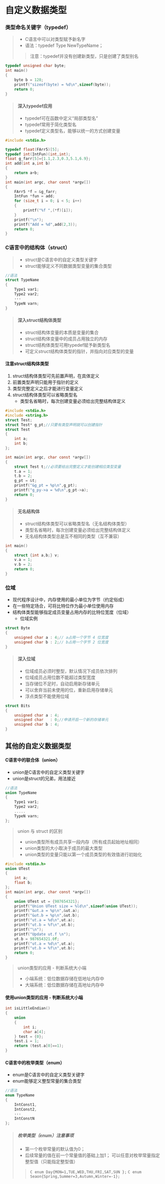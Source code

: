 <!--
 * @Author: your name
 * @Date: 2021-09-16 14:32:49
 * @LastEditTime: 2021-09-17 09:31:11
 * @LastEditors: Please set LastEditors
 * @Description: In User Settings Edit
 * @FilePath: /WorkSpace/C/C基础/自定义数据类型.md
-->

# 自定义数据类型

### 类型命名关键字（typedef）
>
> - C语言中可以对类型赋予新名字
> - 语法：typedef Type NewTypeName；
>
>> 注意：typedef并没有创建新类型，只是创建了类型别名

```C
typedef unsigned char byte;
int main()
{
    byte b = 128;
    printf("sizeof(byte) = %d\n",sizeof(byte));
    return 0;
}
```

> #### 深入typedef应用
>
> - typedef可在函数中定义“局部类型名”
> - typedef常用于简化类型名
> - typedef定义类型名，能够以统一的方式创建变量

```C
#include <stdio.h>

typedef float(FArr5)[5];
typedef int(IntFun)(int,int);
float g_farr[5]={1.1,2.3,0.3,5.1,6.9};
int add(int a,int b)
{
    return a+b;
}
int main(int argc, char const *argv[])
{
    FArr5 *f = &g_farr;
    IntFun *fun = add;
    for (size_t i = 0; i < 5; i++)
    {
        printf("%f ",(*f)[i]);
    }
    printf("\n");
    printf("Add = %d",add(2,3));
    return 0;
}

```

### C语言中的结构体（struct）

> - struct是C语言中的自定义类型关键字
> - struct能够定义不同数据类型变量的集合类型

```C
//语法
struct TypeName
{
    Type1 var1;
    Type2 var2;
    ···
    TypeN varn;
}
```

> #### 深入struct结构体类型
>
> - struct结构体变量的本质是变量的集合
> - struct结构体变量中的成员占用独立的内存
> - struct结构体类型可用typedef赋予新类型名
> - 可定义struct结构体类型的指针，并指向对应类型的变量

#### 注意struct结构体类型

1. struct结构体类型可先前置声明，在具体定义
2. 前置类型声明只能用于指针的定义
3. 类型完整定义之后才能进行变量定义
4. struct结构体类型可以省略类型名
    - 类型名省略时，每次创建变量必须给出完整结构体定义

```C
#include <stdio.h>
#include <string.h>
struct Test;
struct Test* g_pt;//只要有类型声明就可以创建指针
struct Test 
{
    int a;
    int b;
};

int main(int argc, char const *argv[])
{
    struct Test t;//必须要给出完整定义才能创建相应类型变量
    t.a = 1;
    t.b = 2;
    g_pt = &t;
    printf("&g_pt = %p\n",g_pt);
    printf("g_py->a = %d\n",g_pt->a);
    return 0;
}

```

> #### 无名结构体
>
> - struct结构体类型可以省略类型名（无名结构体类型）
> - 类型名省略时，每次创建变量必须给出完整结构体定义
> - 无名结构体类型总是互不相同的类型（互不兼容）

```C
int main()
{
    struct {int a,b;} v;
    v.a = 1;
    v.b = 2;
    return 0;
}
```

### 位域

- 现代程序设计中，内存使用的最小单位为字节（约定俗成）
- 在一些特定场合，可将比特位作为最小单位使用内存
- 结构体类型能够指定成员变量占用内存的比特位宽度（位域）
  - 位域实例

```C
struct Byte
{
    unsigned char a : 4;// a占用一个字节 4 位宽度
    unsigned char b : 2;// b占用一个字节 2 位宽度
}
```

> #### 深入位域
>
> - 位域成员必须时整型，默认情况下成员依次排列
> - 位域成员占用位数不能超过类型宽度
> - 当存储位不足时，自动启用新存储单元
> - 可以舍弃当前未使用的位，重新启用存储单元
> - 浮点类型不能使用位域

```C
struct Bits
{
    unsigned char a : 4;
    unsigned char   : 0;//申请开启一个新的存储单元
    unsigned char b : 4;
}
```

## 其他的自定义数据类型

#### C语言中的联合体（union）

- union是C语言中的自定义类型关键字
- union是struct的兄弟，用法接近

```C
//语法
union TypeName
{
    Type1 var1;
    Type2 var2;
    .....
    TypeN varn;
};
```

> union 与 struct 的区别
>
> - union类型所有成员共享一段内存（所有成员起始地址相同）
> - union类型的大小取决于成员的最大类型
> - union类型的变量只能以第一个成员类型的有效值进行初始化

```C
#include <stdio.h>
union UTest
{
    int a;
    float b;
};
int main(int argc, char const *argv[])
{
    union UTest ut = {987654321};
    printf("Union UTest size = %ld\n",sizeof(union UTest));
    printf("&ut.a = %p\n",&ut.a);
    printf("&ut.b = %p\n",&ut.b);   
    printf("ut.a = %d\n",ut.a);
    printf("ut.b = %f\n",ut.b);
    printf("\n");
    printf("Update ut.f \n");
    ut.b = 987654321.0f;
    printf("ut.a = %d\n",ut.a);
    printf("ut.b = %f\n",ut.b);
    return 0;
}

```

> union类型的应用 - 判断系统大小端
>
> - 小端系统：低位数据存储在低地址内存中
> - 大端系统：低位数据存储在高地址内存中

#### 使用union类型的应用 - 判断系统大小端
```C
int isLittleEndian()
{
    union
    {
        int i;
        char a[4];
    } test = {0};
    test.i = 1;
    return (test.a[0]==1);
}
```

#### C语言中的枚举类型（enum）
- enum是C语言中的自定义类型关键字
- enum能够定义整型常量的集合类型

```C
//语法
enum TypeName
{
    IntConst1,
    IntConst2,
    ···
    IntConstN
};
```

> ##### 枚举类型（enum）注意事项
>
> - 第一个枚举常量的默认值为0；
> - 后续常量的值在前一个常量值的基础上加1；
> 可以任意对枚举常量指定整型值（只能指定整型值）
>
>> ```C enum Day{MON=1,TUE,WED,THU,FRI,SAT,SUN };```
>> ```C enum Seaon{Spring,Summer=3,Autumn,Winter=-1};```

